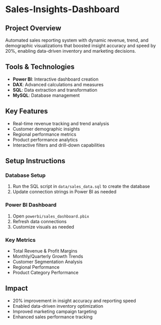 # Sales-Insights-Dashboard
## Project Overview
Automated sales reporting system with dynamic revenue, trend, and demographic visualizations that boosted insight accuracy and speed by 20%, enabling data-driven inventory and marketing decisions.

## Tools & Technologies
- **Power BI**: Interactive dashboard creation
- **DAX**: Advanced calculations and measures
- **SQL**: Data extraction and transformation
- **MySQL**: Database management

## Key Features
- Real-time revenue tracking and trend analysis
- Customer demographic insights
- Regional performance metrics
- Product performance analytics
- Interactive filters and drill-down capabilities

## Setup Instructions

### Database Setup
1. Run the SQL script in `data/sales_data.sql` to create the database
2. Update connection strings in Power BI as needed

### Power BI Dashboard
1. Open `powerbi/sales_dashboard.pbix`
2. Refresh data connections
3. Customize visuals as needed

### Key Metrics
- Total Revenue & Profit Margins
- Monthly/Quarterly Growth Trends
- Customer Segmentation Analysis
- Regional Performance
- Product Category Performance

## Impact
- 20% improvement in insight accuracy and reporting speed
- Enabled data-driven inventory optimization
- Improved marketing campaign targeting
- Enhanced sales performance tracking
